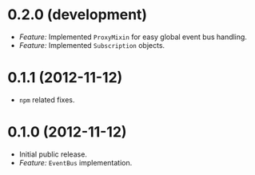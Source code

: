 # 0.2.0 (development)

* *Feature:* Implemented `ProxyMixin` for easy global event bus handling.
* *Feature:* Implemented `Subscription` objects.

# 0.1.1 (2012-11-12)

* `npm` related fixes.

# 0.1.0 (2012-11-12)

* Initial public release.
* *Feature:* `EventBus` implementation.
